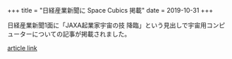 +++
title = "日経産業新聞に Space Cubics 掲載"
date = 2019-10-31
+++

日経産業新聞1面に「JAXA起業家宇宙の技 降臨」という見出しで宇宙用コンピューターについての記事が掲載されました。

[article link](https://www.nikkei.com/article/DGXMZO51692990R01C19A1X11000/)
